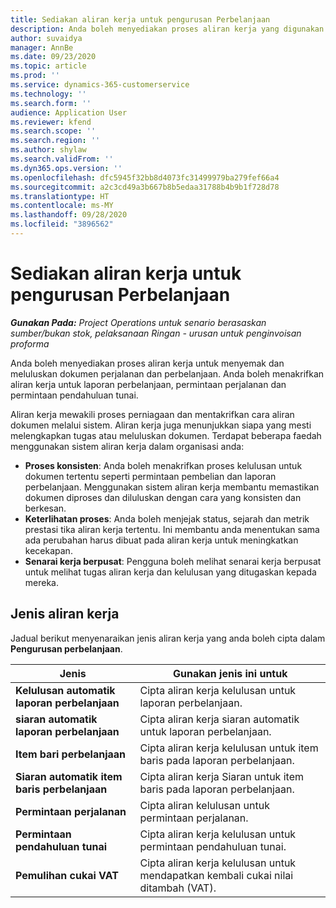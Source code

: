 ```yaml
---
title: Sediakan aliran kerja untuk pengurusan Perbelanjaan
description: Anda boleh menyediakan proses aliran kerja yang digunakan untuk menyemak dan meluluskan dokumen perjalanan dan perbelanjaan.
author: suvaidya
manager: AnnBe
ms.date: 09/23/2020
ms.topic: article
ms.prod: ''
ms.service: dynamics-365-customerservice
ms.technology: ''
ms.search.form: ''
audience: Application User
ms.reviewer: kfend
ms.search.scope: ''
ms.search.region: ''
ms.author: shylaw
ms.search.validFrom: ''
ms.dyn365.ops.version: ''
ms.openlocfilehash: dfc5945f32bb8d4073fc31499979ba279fef66a4
ms.sourcegitcommit: a2c3cd49a3b667b8b5edaa31788b4b9b1f728d78
ms.translationtype: HT
ms.contentlocale: ms-MY
ms.lasthandoff: 09/28/2020
ms.locfileid: "3896562"
---
```

# <a name="set-up-workflows-for-expense-management"></a>Sediakan aliran kerja untuk pengurusan Perbelanjaan

_**Gunakan Pada:** Project Operations untuk senario berasaskan sumber/bukan stok, pelaksanaan Ringan - urusan untuk penginvoisan proforma_

Anda boleh menyediakan proses aliran kerja untuk menyemak dan meluluskan dokumen perjalanan dan perbelanjaan. Anda boleh menakrifkan aliran kerja untuk laporan perbelanjaan, permintaan perjalanan dan permintaan pendahuluan tunai.

Aliran kerja mewakili proses perniagaan dan mentakrifkan cara aliran dokumen melalui sistem. Aliran kerja juga menunjukkan siapa yang mesti melengkapkan tugas atau meluluskan dokumen. Terdapat beberapa faedah menggunakan sistem aliran kerja dalam organisasi anda:

- **Proses konsisten**: Anda boleh menakrifkan proses kelulusan untuk dokumen tertentu seperti permintaan pembelian dan laporan perbelanjaan. Menggunakan sistem aliran kerja membantu memastikan dokumen diproses dan diluluskan dengan cara yang konsisten dan berkesan.
- **Keterlihatan proses**: Anda boleh menjejak status, sejarah dan metrik prestasi tika aliran kerja tertentu. Ini membantu anda menentukan sama ada perubahan harus dibuat pada aliran kerja untuk meningkatkan kecekapan.
- **Senarai kerja berpusat**: Pengguna boleh melihat senarai kerja berpusat untuk melihat tugas aliran kerja dan kelulusan yang ditugaskan kepada mereka. 

## <a name="workflow-types"></a>Jenis aliran kerja

Jadual berikut menyenaraikan jenis aliran kerja yang anda boleh cipta dalam **Pengurusan perbelanjaan**.


|              <strong>Jenis</strong>              |                   <strong>Gunakan jenis ini untuk</strong>                   |
|-------------------------------------------------|-----------------------------------------------------------------------|
|   <strong>Kelulusan automatik laporan perbelanjaan</strong> |            Cipta aliran kerja kelulusan untuk laporan perbelanjaan.             |
|  <strong>siaran automatik laporan perbelanjaan</strong>   |        Cipta aliran kerja siaran automatik untuk laporan perbelanjaan.        |
|       <strong>Item bari perbelanjaan</strong>        |     Cipta aliran kerja kelulusan untuk item baris pada laporan perbelanjaan.      |
| <strong>Siaran automatik item baris perbelanjaan</strong> | Cipta aliran kerja Siaran untuk item baris pada laporan perbelanjaan. |
|       <strong>Permintaan perjalanan</strong>       |          Cipta aliran kelulusan untuk permintaan perjalanan.           |
|      <strong>Permintaan pendahuluan tunai</strong>      |         Cipta aliran kerja kelulusan untuk permintaan pendahuluan tunai.          |
|        <strong>Pemulihan cukai VAT</strong>        | Cipta aliran kerja kelulusan untuk mendapatkan kembali cukai nilai ditambah (VAT).  |
